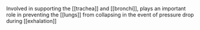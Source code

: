 Involved in supporting the [[trachea]] and [[bronchi]], plays an important role in preventing the [[lungs]] from collapsing in the event of pressure drop during [[exhalation]]